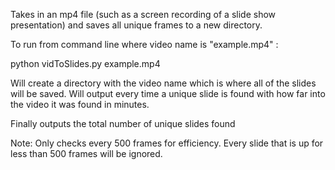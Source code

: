 Takes in an mp4 file (such as a screen recording of a slide show presentation) and saves all unique frames to a new directory. 

To run from command line where video name is "example.mp4" :

python vidToSlides.py example.mp4

Will create a directory with the video name which is where all of the slides will be saved. 
Will output every time a unique slide is found with how far into the video it was found in minutes.


Finally outputs the total number of unique slides found


Note: Only checks every 500 frames for efficiency. Every slide that is up for less than 500 frames will be ignored.

